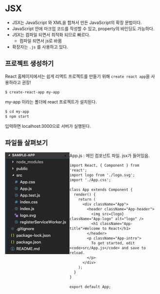 # JSX
- JSX는 JavaScript 와 XML을 합쳐서 만든 JavaScript의 확장 문법이다.
- JavaScript 안에 마크업 코드를 작성할 수 있고, property의 바인딩도 가능하다.
- JSX는 컴파일 되면서 최적화 되므로 빠르다.
	- 컴파일 되면서 js로 바뀜
- 확장자는 `.js` 를 사용하고 있다.

## 프로젝트 생성하기
React 홈페이지에서는 쉽게 리액트 프로젝트를 만들기 위해 `create react app`을 사용하라고 권장!

```
$ create-react-app my-app
```
my-app 이라는 폴더에 react 프로젝트가 설치된다.

```
$ cd my-app
$ npm start
```
입력하면 localhost:3000으로 서버가 실행된다.

## 파일들 살펴보기
<img src="./img/2/list.jpeg" align=left>

- App.js : 메인 컴포넌트 파일. jsx가 들어있음. 

```
import React, { Component } from 'react';
import logo from './logo.svg';
import './App.css';

class App extends Component {
  render() {
    return (
      <div className="App">
        <header className="App-header">
          <img src={logo} className="App-logo" alt="logo" />
          <h1 className="App-title">Welcome to React</h1>
        </header>
        <p className="App-intro">
          To get started, edit <code>src/App.js</code> and save to reload.
        </p>
      </div>
    );
  }
}

export default App;
```